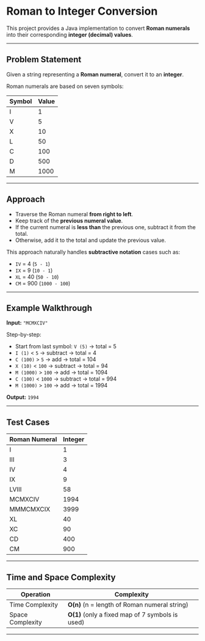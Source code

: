 # Roman to Integer Conversion

This project provides a Java implementation to convert **Roman numerals** into their corresponding **integer (decimal) values**.  

---

## Problem Statement
Given a string representing a **Roman numeral**, convert it to an **integer**.  

Roman numerals are based on seven symbols:

| Symbol | Value |
|--------|-------|
| I      | 1     |
| V      | 5     |
| X      | 10    |
| L      | 50    |
| C      | 100   |
| D      | 500   |
| M      | 1000  |

---

## Approach

- Traverse the Roman numeral **from right to left**.
- Keep track of the **previous numeral value**.
- If the current numeral is **less than** the previous one, subtract it from the total.  
- Otherwise, add it to the total and update the previous value.  

This approach naturally handles **subtractive notation** cases such as:
- `IV` = 4 (`5 - 1`)
- `IX` = 9 (`10 - 1`)
- `XL` = 40 (`50 - 10`)
- `CM` = 900 (`1000 - 100`)

---

## Example Walkthrough

**Input:** `"MCMXCIV"`  

Step-by-step:
- Start from last symbol: `V (5)` → total = 5  
- `I (1)` < `5` → subtract → total = 4  
- `C (100)` > `5` → add → total = 104  
- `X (10)` < `100` → subtract → total = 94  
- `M (1000)` > `100` → add → total = 1094  
- `C (100)` < `1000` → subtract → total = 994  
- `M (1000)` > `100` → add → total = 1994  

**Output:** `1994`

---

## Test Cases

| Roman Numeral | Integer |
|---------------|---------|
| I             | 1       |
| III           | 3       |
| IV            | 4       |
| IX            | 9       |
| LVIII         | 58      |
| MCMXCIV       | 1994    |
| MMMCMXCIX     | 3999    |
| XL            | 40      |
| XC            | 90      |
| CD            | 400     |
| CM            | 900     |

---

## Time and Space Complexity

| Operation        | Complexity |
|------------------|------------|
| Time Complexity  | **O(n)** (n = length of Roman numeral string) |
| Space Complexity | **O(1)** (only a fixed map of 7 symbols is used) |

---  
